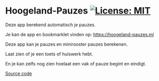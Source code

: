 # Hoogeland-Pauzes [![License: MIT](https://img.shields.io/badge/License-MIT-yellow.svg)](https://opensource.org/licenses/MIT)
Deze app berekend automatisch je pauzes.

Je kan de app en bookmarklet vinden op: https://hoogeland-pauzes.ml


Deze app kan je pauzes en minirooster pauzes berekenen.

Laat zien of je een toets of huiswerk hebt.

En je kan zelfs nog zien hoelaat een vak of pauze begint en eindigt.

[Source code](https://github.com/dazerstudio/Hoogeland-Pauzes/tree/main/source-code)
